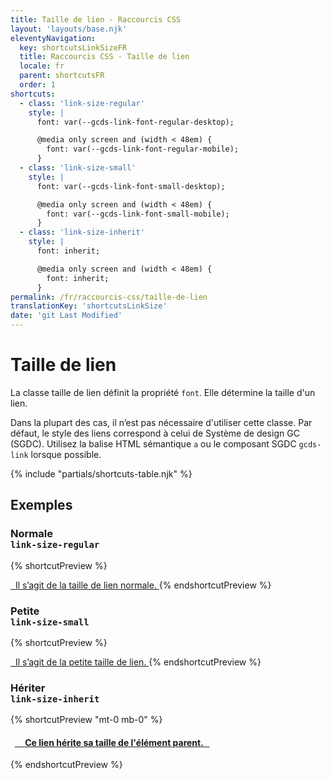 ```yaml
---
title: Taille de lien - Raccourcis CSS
layout: 'layouts/base.njk'
eleventyNavigation:
  key: shortcutsLinkSizeFR
  title: Raccourcis CSS - Taille de lien
  locale: fr
  parent: shortcutsFR
  order: 1
shortcuts:
  - class: 'link-size-regular'
    style: |
      font: var(--gcds-link-font-regular-desktop);

      @media only screen and (width < 48em) {
        font: var(--gcds-link-font-regular-mobile);
      }
  - class: 'link-size-small'
    style: |
      font: var(--gcds-link-font-small-desktop);

      @media only screen and (width < 48em) {
        font: var(--gcds-link-font-small-mobile);
      }
  - class: 'link-size-inherit'
    style: |
      font: inherit;

      @media only screen and (width < 48em) {
        font: inherit;
      }
permalink: /fr/raccourcis-css/taille-de-lien
translationKey: 'shortcutsLinkSize'
date: 'git Last Modified'
---
```


# Taille de lien

La classe taille de lien définit la propriété `font`. Elle détermine la taille d'un lien.

<gcds-notice type="warning" notice-title-tag="h2" notice-title="Utiliser avec prudence">
  <gcds-text>Dans la plupart des cas, il n’est pas nécessaire d'utiliser cette classe. Par défaut, le style des liens correspond <gcds-link href="{{ links.link }}">à celui de Système de design GC (SGDC)</gcds-link>. Utilisez la balise HTML sémantique <code>a</code> ou le composant SGDC <code>gcds-link</code> lorsque possible.</gcds-text>
</gcds-notice>

{% include "partials/shortcuts-table.njk" %}

## Exemples

### Normale<br/>`link-size-regular`

{% shortcutPreview %}

<a href="#" class="link-size-regular">
  Il s’agit de la taille de lien normale.
</a>
{% endshortcutPreview %}

### Petite<br/>`link-size-small`

{% shortcutPreview %}

<a href="#" class="link-size-small">
  Il s’agit de la petite taille de lien.
</a>
{% endshortcutPreview %}

### Hériter<br/>`link-size-inherit`

{% shortcutPreview "mt-0 mb-0" %}

<h4>
  <a href="#" class="link-size-inherit">
    Ce lien hérite sa taille de l'élément parent.
  </a>
</h4>
{% endshortcutPreview %}
